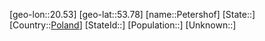 ﻿---
location: [53.78,20.53]
type: City
tags:
- geo/City


SpocWebEntityId: 33325
isDeleted: false
confidential: public

---
[geo-lon::20.53]
[geo-lat::53.78]
[name::Petershof]
[State::]
[Country::[Poland](geo/Continent/Europe/Poland.md)]
[StateId::]
[Population::]
[Unknown::]


